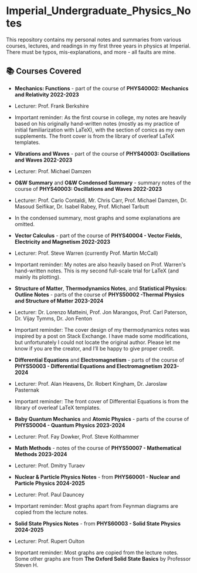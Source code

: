 # Imperial_Undergraduate_Physics_Notes
This repository contains my personal notes and summaries from various courses, lectures, and readings in my first three years in physics at Imperial. There must be typos, mis-explanations, and more - all faults are mine.

## 📚 Courses Covered
- **Mechanics: Functions** - part of the course of **PHYS40002: Mechanics and Relativity 2022-2023**
- Lecturer: Prof. Frank Berkshire
- Important reminder: As the first course in college, my notes are heavily based on his originally hand-written notes (mostly as my practice of initial familiarization with LaTeX), with the section of conics as my own supplements. The front cover is from the library of overleaf LaTeX templates.
  
- **Vibrations and Waves** - part of the course of **PHYS40003: Oscillations and Waves 2022-2023**
- Lecturer: Prof. Michael Damzen

- **O&W Summary** and **O&W Condensed Summary** - summary notes of the course of **PHYS40003: Oscillations and Waves 2022-2023**
- Lecturer: Prof. Carlo Contaldi, Mr. Chris Carr, Prof. Michael Damzen, Dr. Masoud Seifikar, Dr. Isabel Rabey, Prof. Michael Tarbutt
- In the condensed summary, most graphs and some explanations are omitted.

- **Vector Calculus** - part of the course of **PHYS40004 - Vector Fields, Electricity and Magnetism 2022-2023**
- Lecturer: Prof. Steve Warren (currently Prof. Martin McCall)
- Important reminder: My notes are also heavily based on Prof. Warren's hand-written notes. This is my second full-scale trial for LaTeX (and mainly its plotting).

- **Structure of Matter**, **Thermodynamics Notes**, and **Statistical Physics: Outline Notes** - parts of the course of **PHYS50002 -Thermal Physics and Structure of Matter 2023-2024**
- Lecturer: Dr. Lorenzo Matteini, Prof. Jon Marangos, Prof. Carl Paterson, Dr. Vijay Tymms, Dr. Jon Fenton
- Important reminder: The cover design of my thermodynamics notes was inspired by a post on Stack Exchange. I have made some modifications, but unfortunately I could not locate the original author. Please let me know if you are the creator, and I’ll be happy to give proper credit.

- **Differential Equations** and **Electromagnetism** - parts of the course of **PHYS50003 - Differential Equations and Electromagnetism 2023-2024**
- Lecturer: Prof. Alan Heavens, Dr. Robert Kingham, Dr. Jaroslaw Pasternak
- Important reminder: The front cover of Differential Equations is from the library of overleaf LaTeX templates.

- **Baby Quantum Mechanics** and **Atomic Physics** - parts of the course of **PHYS50004 - Quantum Physics 2023-2024**
- Lecturer: Prof. Fay Dowker, Prof. Steve Kolthammer

- **Math Methods** - notes of the course of **PHYS50007 - Mathematical Methods 2023-2024**
- Lecturer: Prof. Dmitry Turaev

- **Nuclear & Particle Physics Notes** - from **PHYS60001 - Nuclear and Particle Physics 2024-2025**
- Lecturer: Prof. Paul Dauncey
- Important reminder: Most graphs apart from Feynman diagrams are copied from the lecture notes.

- **Solid State Physics Notes** - from **PHYS60003 - Solid State Physics 2024-2025**
- Lecturer: Prof. Rupert Oulton
- Important reminder: Most graphs are copied from the lecture notes. Some other graphs are from **The Oxford Solid State Basics** by Professor Steven H.
